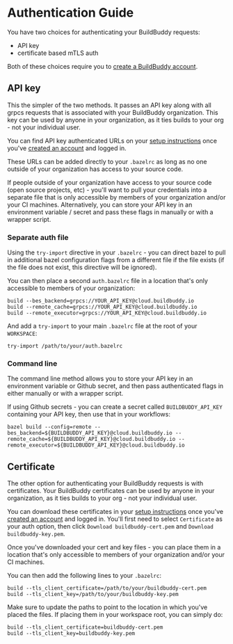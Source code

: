 <!--
{
  "name": "Authentication Guide",
  "category": "5f84be4816a46768724ca126",
  "priority": 950
}
-->

# Authentication Guide

You have two choices for authenticating your BuildBuddy requests:

- API key
- certificate based mTLS auth

Both of these choices require you to [create a BuildBuddy account](http://app.buildbuddy.io/).

## API key

This the simpler of the two methods. It passes an API key along with all grpcs requests that is associated with your BuildBuddy organization. This key can be used by anyone in your organization, as it ties builds to your org - not your individual user.

You can find API key authenticated URLs on your [setup instructions](https://app.buildbuddy.io/docs/setup/) once you've [created an account](<(http://app.buildbuddy.io/)>) and logged in.

These URLs can be added directly to your `.bazelrc` as long as no one outside of your organization has access to your source code.

If people outside of your organization have access to your source code (open source projects, etc) - you'll want to pull your credentials into a separate file that is only accessible by members of your organization and/or your CI machines. Alternatively, you can store your API key in an environment variable / secret and pass these flags in manually or with a wrapper script.

### Separate auth file

Using the `try-import` directive in your `.bazelrc` - you can direct bazel to pull in additional bazel configuration flags from a different file if the file exists (if the file does not exist, this directive will be ignored).

You can then place a second `auth.bazelrc` file in a location that's only accessible to members of your organization:

```
build --bes_backend=grpcs://YOUR_API_KEY@cloud.buildbuddy.io
build --remote_cache=grpcs://YOUR_API_KEY@cloud.buildbuddy.io
build --remote_executor=grpcs://YOUR_API_KEY@cloud.buildbuddy.io
```

And add a `try-import` to your main `.bazelrc` file at the root of your `WORKSPACE`:

```
try-import /path/to/your/auth.bazelrc
```

### Command line

The command line method allows you to store your API key in an environment variable or Github secret, and then pass authenticated flags in either manually or with a wrapper script.

If using Github secrets - you can create a secret called `BUILDBUDDY_API_KEY` containing your API key, then use that in your workflows:

```
bazel build --config=remote --bes_backend=${BUILDBUDDY_API_KEY}@cloud.buildbuddy.io --remote_cache=${BUILDBUDDY_API_KEY}@cloud.buildbuddy.io --remote_executor=${BUILDBUDDY_API_KEY}@cloud.buildbuddy.io
```

## Certificate

The other option for authenticating your BuildBuddy requests is with certificates. Your BuildBuddy certificates can be used by anyone in your organization, as it ties builds to your org - not your individual user.

You can download these certificates in your [setup instructions](https://app.buildbuddy.io/docs/setup/) once you've [created an account](http://app.buildbuddy.io/) and logged in. You'll first need to select `Certificate` as your auth option, then click `Download buildbuddy-cert.pem` and `Download buildbuddy-key.pem`.

Once you've downloaded your cert and key files - you can place them in a location that's only accessible to members of your organization and/or your CI machines.

You can then add the following lines to your `.bazelrc`:

```
build --tls_client_certificate=/path/to/your/buildbuddy-cert.pem
build --tls_client_key=/path/to/your/buildbuddy-key.pem
```

Make sure to update the paths to point to the location in which you've placed the files. If placing them in your workspace root, you can simply do:

```
build --tls_client_certificate=buildbuddy-cert.pem
build --tls_client_key=buildbuddy-key.pem
```
